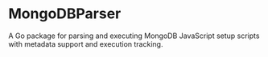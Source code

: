 # MongoDBParser
A Go package for parsing and executing MongoDB JavaScript setup scripts with metadata support and execution tracking.
